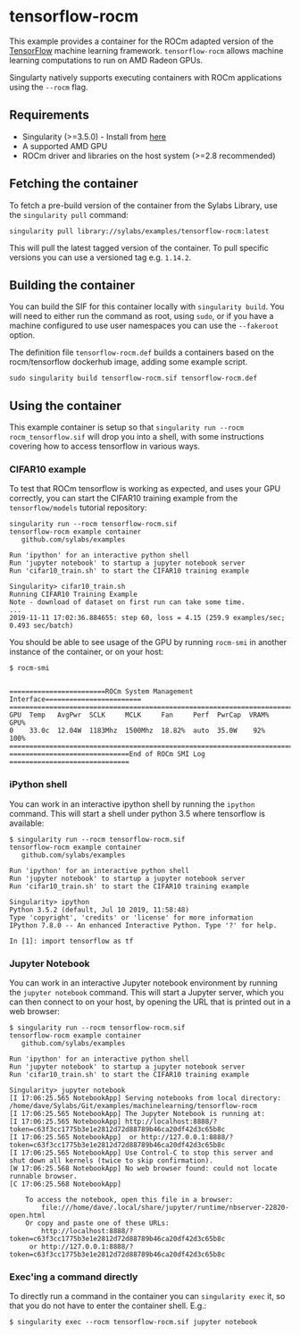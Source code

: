 # tensorflow-rocm

This example provides a container for the ROCm adapted version of the
[TensorFlow](https://github.com/tensorflow/tensorflow) machine learning
framework. `tensorflow-rocm` allows machine learning computations to run on AMD
Radeon GPUs.

Singularty natively supports executing containers with ROCm applications using
the `--rocm` flag.

## Requirements

* Singularity (>=3.5.0) - Install from
  [here](https://github.com/sylabs/singularity/blob/master/INSTALL.md)
* A supported AMD GPU
* ROCm driver and libraries on the host system (>=2.8 recommended)

## Fetching the container

To fetch a pre-build version of the container from the Sylabs Library, use the
`singularity pull` command:

```
singularity pull library://sylabs/examples/tensorflow-rocm:latest
```

This will pull the latest tagged version of the container. To pull specific
versions you can use a versioned tag e.g. `1.14.2`.

## Building the container

You can build the SIF for this container locally with `singularity build`. You
will need to either run the command as root, using `sudo`, or if you have a
machine configured to use user namespaces you can use the `--fakeroot` option.

The definition file `tensorflow-rocm.def` builds a containers based on the
rocm/tensorflow dockerhub image, adding some example script.

```
sudo singularity build tensorflow-rocm.sif tensorflow-rocm.def
```

## Using the container

This example container is setup so that `singularity run --rocm
rocm_tensorflow.sif` will drop you into a shell, with some instructions covering
how to access tensorflow in various ways.

### CIFAR10 example

To test that ROCm tensorflow is working as expected, and uses your GPU
correctly, you can start the CIFAR10 training example from the
`tensorflow/models` tutorial repository:

```
singularity run --rocm tensorflow-rocm.sif
tensorflow-rocm example container
   github.com/sylabs/examples

Run 'ipython' for an interactive python shell
Run 'jupyter notebook' to startup a jupyter notebook server
Run 'cifar10_train.sh' to start the CIFAR10 training example

Singularity> cifar10_train.sh
Running CIFAR10 Training Example
Note - download of dataset on first run can take some time.
...
2019-11-11 17:02:36.884655: step 60, loss = 4.15 (259.9 examples/sec; 0.493 sec/batch)

```

You should be able to see usage of the GPU by running `rocm-smi` in another
instance of the container, or on your host:

```
$ rocm-smi


========================ROCm System Management Interface========================
================================================================================
GPU  Temp   AvgPwr  SCLK     MCLK     Fan     Perf  PwrCap  VRAM%  GPU%
0    33.0c  12.04W  1183Mhz  1500Mhz  18.82%  auto  35.0W    92%   100%
================================================================================
==============================End of ROCm SMI Log ==============================
```

### iPython shell

You can work in an interactive ipython shell by running the `ipython`
command. This will start a shell under python 3.5 where tensorflow is available:

```
$ singularity run --rocm tensorflow-rocm.sif
tensorflow-rocm example container
   github.com/sylabs/examples

Run 'ipython' for an interactive python shell
Run 'jupyter notebook' to startup a jupyter notebook server
Run 'cifar10_train.sh' to start the CIFAR10 training example

Singularity> ipython
Python 3.5.2 (default, Jul 10 2019, 11:58:48)
Type 'copyright', 'credits' or 'license' for more information
IPython 7.8.0 -- An enhanced Interactive Python. Type '?' for help.

In [1]: import tensorflow as tf
```

### Jupyter Notebook

You can work in an interactive Jupyter notebook environment by running the
`jupyter notebook` command. This will start a Jupyter server, which you can then
connect to on your host, by opening the URL that is printed out in a web
browser:

```
$ singularity run --rocm tensorflow-rocm.sif
tensorflow-rocm example container
   github.com/sylabs/examples

Run 'ipython' for an interactive python shell
Run 'jupyter notebook' to startup a jupyter notebook server
Run 'cifar10_train.sh' to start the CIFAR10 training example

Singularity> jupyter notebook
[I 17:06:25.565 NotebookApp] Serving notebooks from local directory: /home/dave/Sylabs/Git/examples/machinelearning/tensorflow-rocm
[I 17:06:25.565 NotebookApp] The Jupyter Notebook is running at:
[I 17:06:25.565 NotebookApp] http://localhost:8888/?token=c63f3cc1775b3e1e2812d72d88789b46ca20df42d3c65b8c
[I 17:06:25.565 NotebookApp]  or http://127.0.0.1:8888/?token=c63f3cc1775b3e1e2812d72d88789b46ca20df42d3c65b8c
[I 17:06:25.565 NotebookApp] Use Control-C to stop this server and shut down all kernels (twice to skip confirmation).
[W 17:06:25.568 NotebookApp] No web browser found: could not locate runnable browser.
[C 17:06:25.568 NotebookApp]

    To access the notebook, open this file in a browser:
        file:///home/dave/.local/share/jupyter/runtime/nbserver-22820-open.html
    Or copy and paste one of these URLs:
        http://localhost:8888/?token=c63f3cc1775b3e1e2812d72d88789b46ca20df42d3c65b8c
     or http://127.0.0.1:8888/?token=c63f3cc1775b3e1e2812d72d88789b46ca20df42d3c65b8c
```

### Exec'ing a command directly

To directly run a command in the container you can `singularity exec` it, so
that you do not have to enter the container shell. E.g.:

```
$ singularity exec --rocm tensorflow-rocm.sif jupyter notebook
```



